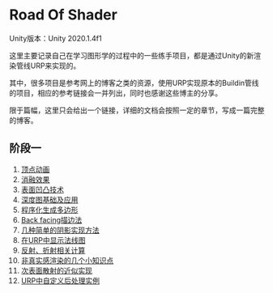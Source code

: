 # Road Of Shader

Unity版本：Unity 2020.1.4f1

这里主要记录自己在学习图形学的过程中的一些练手项目，都是通过Unity的新渲染管线URP来实现的。

其中，很多项目是参考网上的博客之类的资源，使用URP实现原本的Buildin管线的项目，相应的参考链接会一并列出，同时也感谢这些博主的分享。

限于篇幅，这里只会给出一个链接，详细的文档会按照一定的章节，写成一篇完整的博客。

## 阶段一

1. [顶点动画](https://bzyzhang.github.io/bzyzhang.github.io/2020/11/28/2020-11-28-%EF%BC%88%E4%B8%80%EF%BC%89%E9%A1%B6%E7%82%B9%E5%8A%A8%E7%94%BB/)
2. [消融效果](https://bzyzhang.github.io/bzyzhang.github.io/2020/11/28/2020-11-28-%EF%BC%88%E4%BA%8C%EF%BC%89%E6%B6%88%E8%9E%8D%E6%95%88%E6%9E%9C/)
3. [表面凹凸技术](https://bzyzhang.github.io/bzyzhang.github.io/2020/11/29/2020-11-29-%EF%BC%88%E4%B8%89%EF%BC%89%E8%A1%A8%E9%9D%A2%E5%87%B9%E5%87%B8%E6%8A%80%E6%9C%AF/)
4. [深度图基础及应用](https://bzyzhang.github.io/bzyzhang.github.io/2020/12/01/2020-12-01-%EF%BC%88%E5%9B%9B%EF%BC%89%E6%B7%B1%E5%BA%A6%E5%9B%BE%E5%9F%BA%E7%A1%80%E5%8F%8A%E5%BA%94%E7%94%A8/)
5. [程序化生成多边形](https://bzyzhang.github.io/bzyzhang.github.io/2020/12/05/2020-12-05-%EF%BC%88%E4%BA%94%EF%BC%89%E7%A8%8B%E5%BA%8F%E5%8C%96%E7%94%9F%E6%88%90%E5%A4%9A%E8%BE%B9%E5%BD%A2/)
6. [Back facing描边法](https://bzyzhang.github.io/bzyzhang.github.io/2021/01/17/2021-01-17-%EF%BC%88%E5%85%AD%EF%BC%89Back%20facing%E6%8F%8F%E8%BE%B9%E6%B3%95/)
7. [几种简单的阴影实现方法](https://bzyzhang.github.io/bzyzhang.github.io/2021/01/20/2021-01-20-%EF%BC%88%E4%B8%83%EF%BC%89%E5%87%A0%E7%A7%8D%E7%AE%80%E5%8D%95%E7%9A%84%E9%98%B4%E5%BD%B1%E5%AE%9E%E7%8E%B0%E6%96%B9%E6%B3%95/)
8. [在URP中显示法线图](https://bzyzhang.github.io/bzyzhang.github.io/2021/01/23/2021-01-23-%EF%BC%88%E5%85%AB%EF%BC%89%E5%9C%A8URP%E4%B8%AD%E6%98%BE%E7%A4%BA%E6%B3%95%E7%BA%BF%E5%9B%BE/)
9. [反射、折射相关计算](https://bzyzhang.github.io/bzyzhang.github.io/2021/01/25/2021-01-25-%EF%BC%88%E4%B9%9D%EF%BC%89%E5%8F%8D%E5%B0%84%E3%80%81%E6%8A%98%E5%B0%84%E7%9B%B8%E5%85%B3%E8%AE%A1%E7%AE%97/)
10. [非真实感渲染的几个小知识点](https://bzyzhang.github.io/bzyzhang.github.io/2021/01/27/2021-01-27-%EF%BC%88%E5%8D%81%EF%BC%89%E9%9D%9E%E7%9C%9F%E5%AE%9E%E6%84%9F%E6%B8%B2%E6%9F%93%E7%9A%84%E5%87%A0%E4%B8%AA%E5%B0%8F%E7%9F%A5%E8%AF%86%E7%82%B9/)
11. [次表面散射的近似实现](https://bzyzhang.github.io/bzyzhang.github.io/2021/01/30/2021-01-30-%EF%BC%88%E5%8D%81%E4%B8%80%EF%BC%89%E6%AC%A1%E8%A1%A8%E9%9D%A2%E6%95%A3%E5%B0%84%E7%9A%84%E8%BF%91%E4%BC%BC%E5%AE%9E%E7%8E%B0/)
12. [URP中自定义后处理实例](https://bzyzhang.github.io/bzyzhang.github.io/2021/01/31/2021-01-31-%EF%BC%88%E5%8D%81%E4%BA%8C%EF%BC%89URP%E4%B8%AD%E8%87%AA%E5%AE%9A%E4%B9%89%E5%90%8E%E5%A4%84%E7%90%86%E5%AE%9E%E4%BE%8B/)

